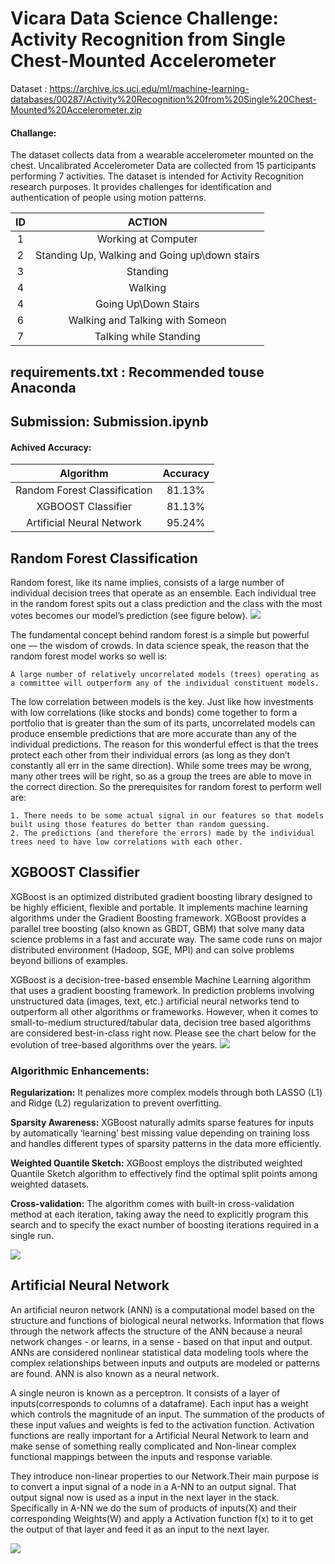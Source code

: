# Vicara Data Science Challenge: Activity Recognition from Single Chest-Mounted Accelerometer


Dataset : https://archive.ics.uci.edu/ml/machine-learning-databases/00287/Activity%20Recognition%20from%20Single%20Chest-Mounted%20Accelerometer.zip

#### Challange: 
The dataset collects data from a wearable accelerometer mounted on the chest. Uncalibrated Accelerometer Data are collected from 15 participants performing 7 activities. The dataset is intended for Activity Recognition research purposes. It provides challenges for identification and authentication of people using motion patterns.

| ID |                     ACTION                    |
|:--:|:---------------------------------------------:|
|  1 |              Working at Computer              |
|  2 | Standing Up, Walking and Going up\down stairs |
|  3 |                    Standing                   |
|  4 |                    Walking                    |
|  4 |              Going Up\Down Stairs             |
|  6 |        Walking and Talking with Someon        |
|  7 |             Talking while Standing            |


## requirements.txt : Recommended touse Anaconda

## Submission: Submission.ipynb


#### Achived Accuracy:
 
|           Algorithm          | Accuracy |
|:----------------------------:|:--------:|
| Random Forest Classification |  81.13%  |
|      XGBOOST Classifier      |  81.13%  |
|   Artificial Neural Network  |  95.24%  |


## Random Forest Classification

Random forest, like its name implies, consists of a large number of individual decision trees that operate as an ensemble. Each individual tree in the random forest spits out a class prediction and the class with the most votes becomes our model’s prediction (see figure below).
![](https://miro.medium.com/max/2400/1*VHDtVaDPNepRglIAv72BFg.jpeg)


The fundamental concept behind random forest is a simple but powerful one — the wisdom of crowds. In data science speak, the reason that the random forest model works so well is:

    A large number of relatively uncorrelated models (trees) operating as a committee will outperform any of the individual constituent models.

The low correlation between models is the key. Just like how investments with low correlations (like stocks and bonds) come together to form a portfolio that is greater than the sum of its parts, uncorrelated models can produce ensemble predictions that are more accurate than any of the individual predictions. The reason for this wonderful effect is that the trees protect each other from their individual errors (as long as they don’t constantly all err in the same direction). While some trees may be wrong, many other trees will be right, so as a group the trees are able to move in the correct direction. So the prerequisites for random forest to perform well are:

    1. There needs to be some actual signal in our features so that models built using those features do better than random guessing.
    2. The predictions (and therefore the errors) made by the individual trees need to have low correlations with each other.


## XGBOOST Classifier

XGBoost is an optimized distributed gradient boosting library designed to be highly efficient, flexible and portable. It implements machine learning algorithms under the Gradient Boosting framework. XGBoost provides a parallel tree boosting (also known as GBDT, GBM) that solve many data science problems in a fast and accurate way. The same code runs on major distributed environment (Hadoop, SGE, MPI) and can solve problems beyond billions of examples.

XGBoost is a decision-tree-based ensemble Machine Learning algorithm that uses a gradient boosting framework. In prediction problems involving unstructured data (images, text, etc.) artificial neural networks tend to outperform all other algorithms or frameworks. However, when it comes to small-to-medium structured/tabular data, decision tree based algorithms are considered best-in-class right now. Please see the chart below for the evolution of tree-based algorithms over the years.
![](https://miro.medium.com/max/1400/1*U72CpSTnJ-XTjCisJqCqLg.jpeg)

### Algorithmic Enhancements:

**Regularization:** It penalizes more complex models through both LASSO (L1) and Ridge (L2) regularization to prevent overfitting.

**Sparsity Awareness:** XGBoost naturally admits sparse features for inputs by automatically ‘learning’ best missing value depending on training loss and handles different types of sparsity patterns in the data more efficiently.

**Weighted Quantile Sketch:** XGBoost employs the distributed weighted Quantile Sketch algorithm to effectively find the optimal split points among weighted datasets.

**Cross-validation:** The algorithm comes with built-in cross-validation method at each iteration, taking away the need to explicitly program this search and to specify the exact number of boosting iterations required in a single run.

![](https://miro.medium.com/max/1554/1*FLshv-wVDfu-i54OqvZdHg.png)


## Artificial Neural Network

An artificial neuron network (ANN) is a computational model based on the structure and functions of biological neural networks. Information that flows through the network affects the structure of the ANN because a neural network changes - or learns, in a sense - based on that input and output. ANNs are considered nonlinear statistical data modeling tools where the complex relationships between inputs and outputs are modeled or patterns are found. ANN is also known as a neural network.

A single neuron is known as a perceptron. It consists of a layer of inputs(corresponds to columns of a dataframe). Each input has a weight which controls the magnitude of an input. The summation of the products of these input values and weights is fed to the activation function. Activation functions are really important for a Artificial Neural Network to learn and make sense of something really complicated and Non-linear complex functional mappings between the inputs and response variable.

They introduce non-linear properties to our Network.Their main purpose is to convert a input signal of a node in a A-NN to an output signal. That output signal now is used as a input in the next layer in the stack. Specifically in A-NN we do the sum of products of inputs(X) and their corresponding Weights(W) and apply a Activation function f(x) to it to get the output of that layer and feed it as an input to the next layer.

![](https://www.researchgate.net/profile/Facundo_Bre/publication/321259051/figure/fig1/AS:614329250496529@1523478915726/Artificial-neural-network-architecture-ANN-i-h-1-h-2-h-n-o.png)
